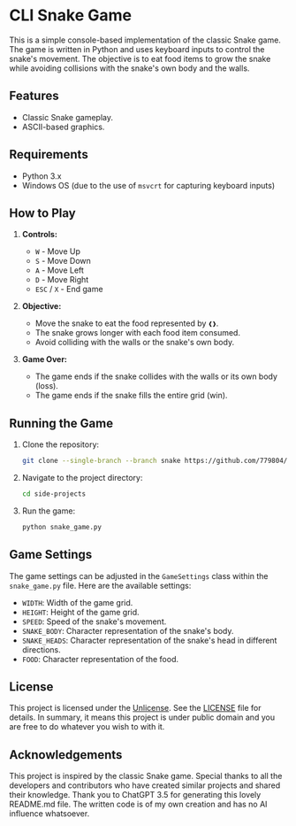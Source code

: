# CLI Snake Game

This is a simple console-based implementation of the classic Snake game. The game is written in Python and uses keyboard inputs to control the snake's movement. The objective is to eat food items to grow the snake while avoiding collisions with the snake's own body and the walls.

## Features

- Classic Snake gameplay.
- ASCII-based graphics.

## Requirements

- Python 3.x
- Windows OS (due to the use of `msvcrt` for capturing keyboard inputs)

## How to Play

1. **Controls:**
    - `W` - Move Up
    - `S` - Move Down
    - `A` - Move Left
    - `D` - Move Right
    - `ESC` / `X` - End game

2. **Objective:**
    - Move the snake to eat the food represented by `❰❱`.
    - The snake grows longer with each food item consumed.
    - Avoid colliding with the walls or the snake's own body.

3. **Game Over:**
    - The game ends if the snake collides with the walls or its own body (loss).
    - The game ends if the snake fills the entire grid (win).

## Running the Game

1. Clone the repository:
    ```bash
    git clone --single-branch --branch snake https://github.com/779804/side-projects.git
    ```

2. Navigate to the project directory:
    ```bash
    cd side-projects
    ```

3. Run the game:
    ```bash
    python snake_game.py
    ```

## Game Settings

The game settings can be adjusted in the `GameSettings` class within the `snake_game.py` file. Here are the available settings:

- `WIDTH`: Width of the game grid.
- `HEIGHT`: Height of the game grid.
- `SPEED`: Speed of the snake's movement.
- `SNAKE_BODY`: Character representation of the snake's body.
- `SNAKE_HEADS`: Character representation of the snake's head in different directions.
- `FOOD`: Character representation of the food.

## License

This project is licensed under the [Unlicense](https://unlicense.org). See the [LICENSE](LICENSE) file for details. In summary, it means this project is under public domain and you are free to do whatever you wish to with it.

## Acknowledgements

This project is inspired by the classic Snake game. Special thanks to all the developers and contributors who have created similar projects and shared their knowledge.
Thank you to ChatGPT 3.5 for generating this lovely README.md file. The written code is of my own creation and has no AI influence whatsoever.